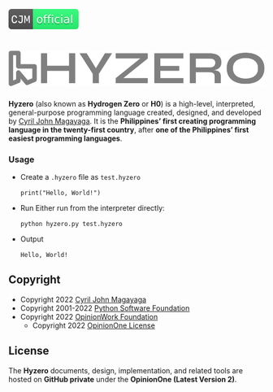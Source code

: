 [![Magayaga Official](img/svg/cjm_official.svg)](img/svg/README.md)
# [![Official Logo](img/svg/logo.svg)](https://github.com/magayaga/hyzero)

**Hyzero** (also known as **Hydrogen Zero** or **H0**) is a high-level, interpreted, general-purpose programming language created, designed, and developed by [Cyril John Magayaga](https://github.com/magayaga). It is the **Philippines’ first creating programming language in the twenty-first country**, after **one of the Philippines’ first easiest programming languages**.

### Usage

* Create a `.hyzero` file as `test.hyzero`

  ```
  print("Hello, World!")
  ```

* Run
  Either run from the interpreter directly:

  ```
  python hyzero.py test.hyzero
  ```

* Output

  ```
  Hello, World!
  ```

Copyright
-----
* Copyright 2022 [Cyril John Magayaga](https://github.com/magayaga)
* Copyright 2001-2022 [Python Software Foundation](https://www.python.org/psf/)
* Copyright 2022 [OpinionWork Foundation](https://github.com/OpinionWork)
  * Copyright 2022 [OpinionOne License](https://github.com/OpinionWork/OpinionOne)

License
-----
The **Hyzero** documents, design, implementation, and related tools are hosted on **GitHub private** under the **OpinionOne (Latest Version 2)**.
